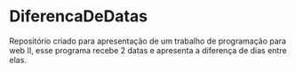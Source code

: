 # DiferencaDeDatas
Repositório criado para apresentação de um trabalho de programação para web II, esse programa recebe 2 datas e apresenta a diferença de dias entre elas.
